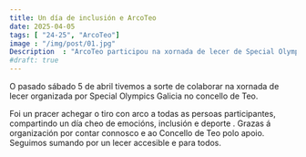```yaml
---
title: Un día de inclusión e ArcoTeo
date: 2025-04-05
tags: [ "24-25", "ArcoTeo"]
image : "/img/post/01.jpg"
Description  : "ArcoTeo participou na xornada de lecer de Special Olympics Galicia en Teo, achegando o tiro con arco nun día cheo de inclusión, deporte e diversión para todos"
#draft: true 
---
```


O pasado sábado 5 de abril tivemos a sorte de colaborar na xornada de lecer organizada por Special Olympics Galicia no concello de Teo.

Foi un pracer achegar o tiro con arco a todas as persoas participantes, compartindo un día cheo de emocións, inclusión e deporte .  Grazas á organización por contar connosco e ao Concello de Teo polo apoio. Seguimos sumando por un lecer accesible e para todos.

